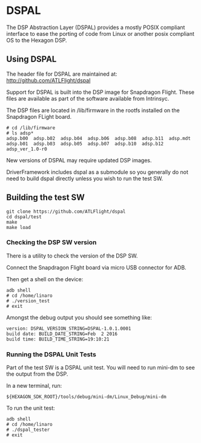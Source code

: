 # DSPAL

The DSP Abstraction Layer (DSPAL) provides a mostly POSIX compliant
interface to ease the porting of code from Linux or another posix
compliant OS to the Hexagon DSP.

## Using DSPAL

The header file for DSPAL are maintained at: http://github.com/ATLFlight/dspal

Support for DSPAL is built into the DSP image for Snapdragon Flight.
These files are available as part of the software available from Intrinsyc.

The DSP files are located in /lib/firmware in the rootfs installed on the
Snapdragon FLight board.

```
# cd /lib/firmware
# ls adsp*
adsp.b00  adsp.b02  adsp.b04  adsp.b06  adsp.b08  adsp.b11  adsp.mdt
adsp.b01  adsp.b03  adsp.b05  adsp.b07  adsp.b10  adsp.b12  adsp_ver_1.0-r0
```

New versions of DSPAL may require updated DSP images.

DriverFramework includes dspal as a submodule so you generally do not need to
build dspal directly unless you wish to run the test SW.

## Building the test SW

```
git clone https://github.com/ATLFlight/dspal
cd dspal/test
make
make load
```

### Checking the DSP SW version

There is a utility to check the version of the DSP SW.

Connect the Snapdragon Flight board via micro USB connector for ADB.

Then get a shell on the device:

```
adb shell
# cd /home/linaro
# ./version_test
# exit
```

Amongst the debug output you should see something like:

```
version: DSPAL_VERSION_STRING=DSPAL-1.0.1.0001
build date: BUILD_DATE_STRING=Feb  2 2016
build time: BUILD_TIME_STRING=19:10:21
```

### Running the DSPAL Unit Tests

Part of the test SW is a DSPAL unit test. You will need to run mini-dm
to see the output from the DSP.

In a new terminal, run:
```
${HEXAGON_SDK_ROOT}/tools/debug/mini-dm/Linux_Debug/mini-dm
```

To run the unit test:

```
adb shell
# cd /home/linaro
# ./dspal_tester
# exit
```
